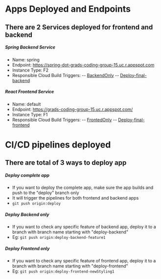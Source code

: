 # Apps Deployed and Endpoints
## There are 2 Services deployed for frontend and backend
##### Spring Backend Service
- Name: spring
- Endpoint: https://spring-dot-grads-coding-group-15.uc.r.appspot.com
- Instance Type: F2
- Responsible Cloud Build Triggers:
-- [BackendOnly](https://console.cloud.google.com/cloud-build/triggers/edit/41603811-3dde-48e7-8ba1-78ba92508aec?cloudshell=false&project=grads-coding-group-15)
-- [Deploy-final-backend](https://console.cloud.google.com/cloud-build/triggers/edit/55b23d00-20ac-40c7-8c1a-0c49b6fc6ad7?cloudshell=false&project=grads-coding-group-15)

##### React Frontend Service
- Name: default
- Endpoint: https://grads-coding-group-15.uc.r.appspot.com/
- Instance Type: F1
- Responsible Cloud Build Triggers:
-- [FrontedOnly](https://console.cloud.google.com/cloud-build/triggers/edit/3de19580-495a-4d8c-97e5-d403a85ba92d?cloudshell=false&project=grads-coding-group-15)
-- [Deploy-final-frontend](https://console.cloud.google.com/cloud-build/triggers/edit/98575f8d-a9d7-4a2b-b2a8-139ac8248683?cloudshell=false&project=grads-coding-group-15)




# CI/CD pipelines deployed
## There are total of 3 ways to deploy app
##### Deploy complete app
- If you want to deploy the complete app, make sure the app builds and push to the "deploy" branch only
- It will trigger the pipelines for both frontend and backend apps
- ```git push origin:deploy```
##### Deploy Backend only
- If you want to check any specific feature of backend app, deploy it to a branch with branch name starting with "deploy-backend"
- Eg: ```git push origin:deploy-backend-feature1```
##### Deploy Frontend only
- If you want to check any specific feature of frontend app, deploy it to a branch with branch name starting with "deploy-frontend"
- Eg: ```git push origin:deploy-frontend-newStyling1```